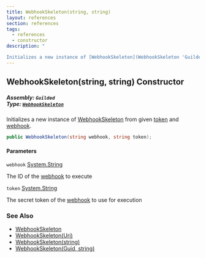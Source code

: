```yaml
---
title: WebhookSkeleton(string, string)
layout: references
section: references
tags:
  - references
  - constructor
description: "

Initializes a new instance of [WebhookSkeleton](WebhookSkeleton 'Guilded.WebhookSkeleton') from given [token](WebhookSkeleton.WebhookSkeleton(string,string)#Guilded.WebhookSkeleton.WebhookSkeleton(string,string).token 'Guilded.WebhookSkeleton.WebhookSkeleton(string, string).token') and [webhook](WebhookSkeleton.WebhookSkeleton(string,string)#Guilded.WebhookSkeleton.WebhookSkeleton(string,string).webhook 'Guilded.WebhookSkeleton.WebhookSkeleton(string, string).webhook')."
---
```


## WebhookSkeleton(string, string) Constructor
##### **Assembly:** `Guilded`<br/>**Type:** [`WebhookSkeleton`](WebhookSkeleton 'Guilded.WebhookSkeleton')

Initializes a new instance of [WebhookSkeleton](WebhookSkeleton 'Guilded.WebhookSkeleton') from given [token](WebhookSkeleton.WebhookSkeleton(string,string)#Guilded.WebhookSkeleton.WebhookSkeleton(string,string).token 'Guilded.WebhookSkeleton.WebhookSkeleton(string, string).token') and [webhook](WebhookSkeleton.WebhookSkeleton(string,string)#Guilded.WebhookSkeleton.WebhookSkeleton(string,string).webhook 'Guilded.WebhookSkeleton.WebhookSkeleton(string, string).webhook').

```csharp
public WebhookSkeleton(string webhook, string token);
```
#### Parameters

<a name='Guilded.WebhookSkeleton.WebhookSkeleton(string,string).webhook'></a>

`webhook` [System.String](https://docs.microsoft.com/en-us/dotnet/api/System.String 'System.String')

The ID of the [webhook](Webhook 'Guilded.Base.Servers.Webhook') to execute

<a name='Guilded.WebhookSkeleton.WebhookSkeleton(string,string).token'></a>

`token` [System.String](https://docs.microsoft.com/en-us/dotnet/api/System.String 'System.String')

The secret token of the [webhook](Webhook 'Guilded.Base.Servers.Webhook') to use for execution

### See Also
- [WebhookSkeleton](WebhookSkeleton 'Guilded.WebhookSkeleton')
- [WebhookSkeleton(Uri)](WebhookSkeleton.WebhookSkeleton(Uri) 'Guilded.WebhookSkeleton.WebhookSkeleton(Uri)')
- [WebhookSkeleton(string)](WebhookSkeleton.WebhookSkeleton(string) 'Guilded.WebhookSkeleton.WebhookSkeleton(string)')
- [WebhookSkeleton(Guid, string)](WebhookSkeleton.WebhookSkeleton(Guid,string) 'Guilded.WebhookSkeleton.WebhookSkeleton(Guid, string)')